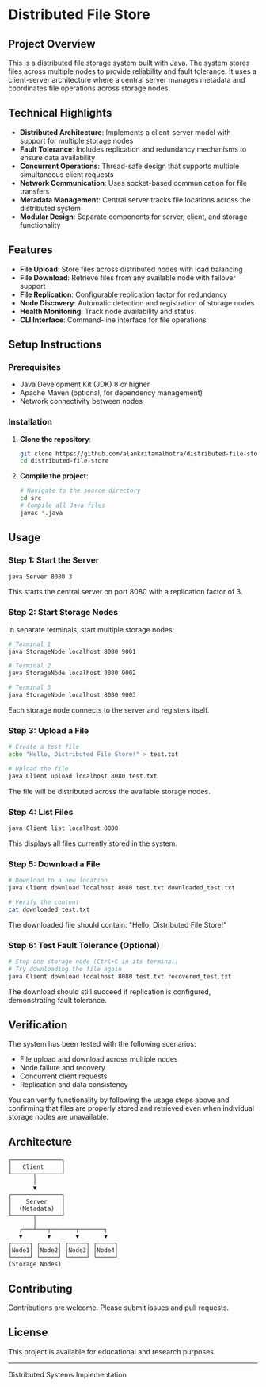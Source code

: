 # Distributed File Store

## Project Overview

This is a distributed file storage system built with Java. The system stores files across multiple nodes to provide reliability and fault tolerance. It uses a client-server architecture where a central server manages metadata and coordinates file operations across storage nodes.

## Technical Highlights

- **Distributed Architecture**: Implements a client-server model with support for multiple storage nodes
- **Fault Tolerance**: Includes replication and redundancy mechanisms to ensure data availability
- **Concurrent Operations**: Thread-safe design that supports multiple simultaneous client requests
- **Network Communication**: Uses socket-based communication for file transfers
- **Metadata Management**: Central server tracks file locations across the distributed system
- **Modular Design**: Separate components for server, client, and storage functionality

## Features

- **File Upload**: Store files across distributed nodes with load balancing
- **File Download**: Retrieve files from any available node with failover support
- **File Replication**: Configurable replication factor for redundancy
- **Node Discovery**: Automatic detection and registration of storage nodes
- **Health Monitoring**: Track node availability and status
- **CLI Interface**: Command-line interface for file operations

## Setup Instructions

### Prerequisites

- Java Development Kit (JDK) 8 or higher
- Apache Maven (optional, for dependency management)
- Network connectivity between nodes

### Installation

1. **Clone the repository**:
   ```bash
   git clone https://github.com/alankritamalhotra/distributed-file-store.git
   cd distributed-file-store
   ```

2. **Compile the project**:
   ```bash
   # Navigate to the source directory
   cd src
   # Compile all Java files
   javac *.java
   ```

## Usage

### Step 1: Start the Server

```bash
java Server 8080 3
```

This starts the central server on port 8080 with a replication factor of 3.

### Step 2: Start Storage Nodes

In separate terminals, start multiple storage nodes:

```bash
# Terminal 1
java StorageNode localhost 8080 9001

# Terminal 2
java StorageNode localhost 8080 9002

# Terminal 3
java StorageNode localhost 8080 9003
```

Each storage node connects to the server and registers itself.

### Step 3: Upload a File

```bash
# Create a test file
echo "Hello, Distributed File Store!" > test.txt

# Upload the file
java Client upload localhost 8080 test.txt
```

The file will be distributed across the available storage nodes.

### Step 4: List Files

```bash
java Client list localhost 8080
```

This displays all files currently stored in the system.

### Step 5: Download a File

```bash
# Download to a new location
java Client download localhost 8080 test.txt downloaded_test.txt

# Verify the content
cat downloaded_test.txt
```

The downloaded file should contain: "Hello, Distributed File Store!"

### Step 6: Test Fault Tolerance (Optional)

```bash
# Stop one storage node (Ctrl+C in its terminal)
# Try downloading the file again
java Client download localhost 8080 test.txt recovered_test.txt
```

The download should still succeed if replication is configured, demonstrating fault tolerance.

## Verification

The system has been tested with the following scenarios:

- File upload and download across multiple nodes
- Node failure and recovery
- Concurrent client requests
- Replication and data consistency

You can verify functionality by following the usage steps above and confirming that files are properly stored and retrieved even when individual storage nodes are unavailable.

## Architecture

```
┌──────────────┐
│   Client     │
└──────┬───────┘
       │
       ▼
┌──────────────┐
│    Server    │
│  (Metadata)  │
└──────┬───────┘
       │
   ┌───┴───┬───────┬───────┐
   ▼       ▼       ▼       ▼
┌─────┐ ┌─────┐ ┌─────┐ ┌─────┐
│Node1│ │Node2│ │Node3│ │Node4│
└─────┘ └─────┘ └─────┘ └─────┘
(Storage Nodes)
```

## Contributing

Contributions are welcome. Please submit issues and pull requests.

## License

This project is available for educational and research purposes.

---

Distributed Systems Implementation

